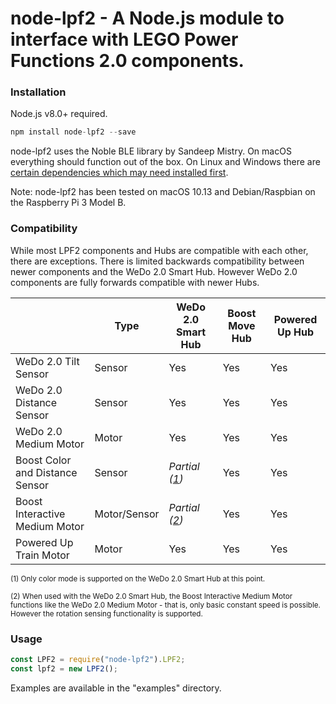 # **node-lpf2** - A Node.js module to interface with LEGO Power Functions 2.0 components.

### Installation

Node.js v8.0+ required.

```javascript
npm install node-lpf2 --save
```

node-lpf2 uses the Noble BLE library by Sandeep Mistry. On macOS everything should function out of the box. On Linux and Windows there are [certain dependencies which may need installed first](https://github.com/noble/noble#prerequisites).

Note: node-lpf2 has been tested on macOS 10.13 and Debian/Raspbian on the Raspberry Pi 3 Model B.

### Compatibility

While most LPF2 components and Hubs are compatible with each other, there are exceptions. There is limited backwards compatibility between newer components and the WeDo 2.0 Smart Hub. However WeDo 2.0 components are fully forwards compatible with newer Hubs.

|                                 |  Type         | WeDo 2.0 Smart Hub | Boost Move Hub | Powered Up Hub |
| ------------------------------- | ------------- | ------------------ | -------------- | -------------- |
| WeDo 2.0 Tilt Sensor            | Sensor        |         Yes        |       Yes      |       Yes      |
| WeDo 2.0 Distance Sensor        | Sensor        |         Yes        |       Yes      |       Yes      |
| WeDo 2.0 Medium Motor           | Motor         |         Yes        |       Yes      |       Yes      |
| Boost Color and Distance Sensor | Sensor        |     *Partial (<a href="#compatibility-note-1">1</a>)*    |       Yes      |       Yes      |
| Boost Interactive Medium Motor  | Motor/Sensor  |     *Partial (<a href="#compatibility-note-2">2</a>)*    |       Yes      |       Yes      |
| Powered Up Train Motor          | Motor         |         Yes        |       Yes      |       Yes      |

<a name="compatibility-note-1"></a><sub>(1) Only color mode is supported on the WeDo 2.0 Smart Hub at this point.</sub>

<a name="compatibility-note-2"></a><sub>(2) When used with the WeDo 2.0 Smart Hub, the Boost Interactive Medium Motor functions like the WeDo 2.0 Medium Motor - that is, only basic constant speed is possible. However the rotation sensing functionality is supported.</sub>

### Usage

```javascript
const LPF2 = require("node-lpf2").LPF2;
const lpf2 = new LPF2();
```

Examples are available in the "examples" directory.

